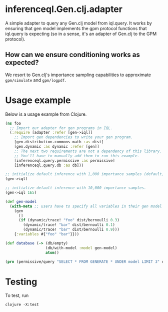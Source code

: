 # inferenceql.Gen.clj.adapter

A simple adapter to query any Gen.clj model from iql.query. It works by
ensuring that gen model implements the gpm protocol functions that iql.query
is expecting (so in a sense, it's an adapter of Gen.clj to the GPM protocol).

## How can we ensure conditioning works as expected?

We resort to Gen.clj's importance sampling capabilities to approximate
`gpm/simulate` and `gpm/logpdf`.

# Usage example

Below is a usage example from Clojure.

```clojure
(ns foo
  ;; Import our adapter for gen programs in IQL.
  (:require [adapter :refer [gen->iql]]
    ;; Import gen dependencies to write your gen program.
    [gen.distribution.commons-math :as dist]
    [gen.dynamic :as dynamic :refer [gen]]
    ;; The next two requirements are not a dependency of this library.
    ;; You'll have to manually add them to run this example.
    [inferenceql.query.permissive :as permissive]
    [inferenceql.query.db :as db]))

;; initialize default inference with 1,000 importance samples (default)
(gen->iql)

;; initialize default inference with 10,000 importance samples.
(gen->iql 1E5)

(def gen-model
  (with-meta ;; users have to specify all variables in their gen model that will be queried.
    (gen
      []
      (if (dynamic/trace! "foo" dist/bernoulli 0.3)
        (dynamic/trace! "bar" dist/bernoulli 0.1)
        (dynamic/trace! "bar" dist/bernoulli 0.9)))
    {:variables #{"foo" "bar"}}))

(def database (-> (db/empty)
                  (db/with-model :model gen-model)
                  atom))

(prn (permissive/query "SELECT * FROM GENERATE * UNDER model LIMIT 3" database))
```

# Testing

To test, run
```shell
clojure -X:test
```
